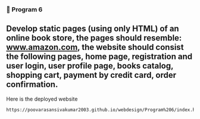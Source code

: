 ### 🚀 Program 6
Develop static pages (using only HTML) of an online book store, the pages
should resemble: www.amazon.com, the website should consist the
following pages, home page, registration and user login, user profile page,
books catalog, shopping cart, payment by credit card, order confirmation.
---
Here is the deployed website
```
https://poovarasansivakumar2003.github.io/webdesign/Program%206/index.html
```
